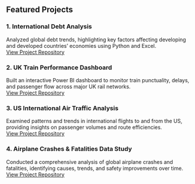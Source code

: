 ## Featured Projects

### 1. International Debt Analysis  
Analyzed global debt trends, highlighting key factors affecting developing and developed countries’ economies using Python and Excel.  
[View Project Repository](https://github.com/honorable99/international-debt-analysis)

### 2. UK Train Performance Dashboard  
Built an interactive Power BI dashboard to monitor train punctuality, delays, and passenger flow across major UK rail networks.  
[View Project Repository](https://github.com/honorable99/uk-train-performance)

### 3. US International Air Traffic Analysis  
Examined patterns and trends in international flights to and from the US, providing insights on passenger volumes and route efficiencies.  
[View Project Repository](https://github.com/honorable99/us-air-traffic-analysis)

### 4. Airplane Crashes & Fatalities Data Study  
Conducted a comprehensive analysis of global airplane crashes and fatalities, identifying causes, trends, and safety improvements over time.  
[View Project Repository](https://github.com/honorable99/airplane-crashes-analysis)
